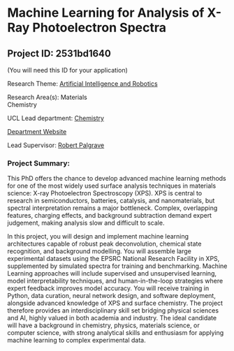 # Machine Learning for Analysis of X-Ray Photoelectron Spectra

## Project ID: **2531bd1640**
(You will need this ID for your application)

Research Theme: [Artificial Intelligence and Robotics](../themes/artificial-intelligence-and-robotics.md)

Research Area(s):
Materials<br />Chemistry

UCL Lead department: [Chemistry](../departments/chemistry.md)

[Department Website](https://www.ucl.ac.uk/chemistry)

Lead Supervisor: [Robert Palgrave](https://profiles.ucl.ac.uk/33476)

### Project Summary:

This PhD offers the chance to develop advanced machine learning methods for one of the most widely used surface analysis techniques in materials science: X-ray Photoelectron Spectroscopy (XPS). XPS is central to research in semiconductors, batteries, catalysis, and nanomaterials, but spectral interpretation remains a major bottleneck. Complex, overlapping features, charging effects, and background subtraction demand expert judgement, making analysis slow and difficult to scale.

In this project, you will design and implement machine learning architectures capable of robust peak deconvolution, chemical state recognition, and background modelling. You will assemble large experimental datasets using the EPSRC National Research Facility in XPS, supplemented by simulated spectra for training and benchmarking. Machine Learning approaches will include supervised and unsupervised learning, model interpretability techniques, and human-in-the-loop strategies where expert feedback improves model accuracy.
You will receive training in Python, data curation, neural network design, and software deployment, alongside advanced knowledge of XPS and surface chemistry. The project therefore provides an interdisciplinary skill set bridging physical sciences and AI, highly valued in both academia and industry.
The ideal candidate will have a background in chemistry, physics, materials science, or computer science, with strong analytical skills and enthusiasm for applying machine learning to complex experimental data.
